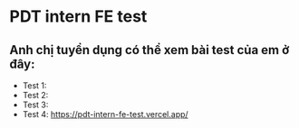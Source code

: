 # PDT intern FE test

## Anh chị tuyển dụng có thể xem bài test của em ở đây:
- Test 1:
- Test 2:
- Test 3:
- Test 4: https://pdt-intern-fe-test.vercel.app/